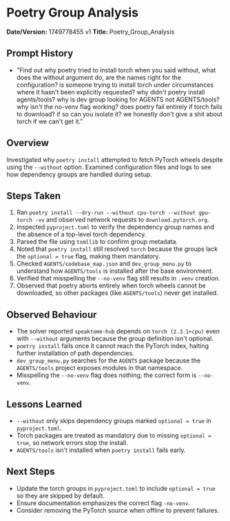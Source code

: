 # Poetry Group Analysis

**Date/Version:** 1749778455 v1
**Title:** Poetry_Group_Analysis

## Prompt History
- "Find out why poetry tried to install torch when you said without, what does the without argument do, are the names right for the configuration? is someone trying to install torch under circumstances where it hasn't been explicitly requested? why didn't poetry install agents/tools? why is dev group looking for AGENTS not AGENTS/tools? why isn't the no-venv flag working? does poetry fail entirely if torch fails to download? if so can you isolate it? we honestly don't give a shit about torch if we can't get it."

## Overview
Investigated why `poetry install` attempted to fetch PyTorch wheels despite using the `--without` option. Examined configuration files and logs to see how dependency groups are handled during setup.

## Steps Taken
1. Ran `poetry install --dry-run --without cpu-torch --without gpu-torch -vv` and observed network requests to `download.pytorch.org`.
2. Inspected `pyproject.toml` to verify the dependency group names and the absence of a top-level torch dependency.
3. Parsed the file using `tomllib` to confirm group metadata.
4. Noted that `poetry install` still resolved `torch` because the groups lack the `optional = true` flag, making them mandatory.
5. Checked `AGENTS/codebase_map.json` and `dev_group_menu.py` to understand how `AGENTS/tools` is installed after the base environment.
6. Verified that misspelling the `--no-venv` flag still results in `.venv` creation.
7. Observed that poetry aborts entirely when torch wheels cannot be downloaded, so other packages (like `AGENTS/tools`) never get installed.

## Observed Behaviour
- The solver reported `speaktome-hub` depends on `torch (2.3.1+cpu)` even with `--without` arguments because the group definition isn't optional.
- `poetry install` fails once it cannot reach the PyTorch index, halting further installation of path dependencies.
- `dev_group_menu.py` searches for the `AGENTS` package because the `AGENTS/tools` project exposes modules in that namespace.
- Misspelling the `--no-venv` flag does nothing; the correct form is `--no-venv`.

## Lessons Learned
- `--without` only skips dependency groups marked `optional = true` in `pyproject.toml`.
- Torch packages are treated as mandatory due to missing `optional = true`, so network errors stop the install.
- `AGENTS/tools` isn't installed when `poetry install` fails early.

## Next Steps
- Update the torch groups in `pyproject.toml` to include `optional = true` so they are skipped by default.
- Ensure documentation emphasizes the correct flag `-no-venv`.
- Consider removing the PyTorch source when offline to prevent failures.
